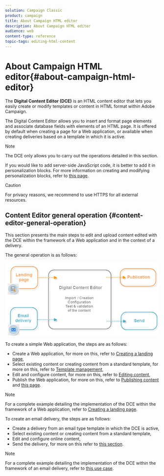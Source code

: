 ```yaml
---
solution: Campaign Classic
product: campaign
title: About Campaign HTML editor
description: About Campaign HTML editor
audience: web
content-type: reference
topic-tags: editing-html-content
---
```


# About Campaign HTML editor{#about-campaign-html-editor}

The **Digital Content Editor (DCE)** is an HTML content editor that lets you easily create or modify templates or content in HTML format within Adobe Campaign.

The Digital Content Editor allows you to insert and format page elements and associate database fields with elements of an HTML page. It is offered by default when creating a page for a Web application, or available when creating deliveries based on a template in which it is active.

>[!NOTE]
>
>The DCE only allows you to carry out the operations detailed in this section.
>
>If you would like to add server-side JavaScript code, it is better to add it in personalization blocks. For more information on creating and modifying personalization blocks, refer to [this page](../../delivery/using/personalization-blocks.md).

>[!CAUTION]
>
>For privacy reasons, we recommend to use HTTPS for all external resources.

## Content Editor general operation {#content-editor-general-operation}

This section presents the main steps to edit and upload content edited with the DCE within the framework of a Web application and in the context of a delivery.

The general operation is as follows: 

![](assets/dce_schema.png)

To create a simple Web application, the steps are as follows:

* Create a Web application, for more on this, refer to [Creating a landing page](../../web/using/creating-a-landing-page.md),
* Select existing content or creating content from a standard template, for more on this, refer to [Template management](../../web/using/template-management.md),
* Edit and configure content, for more on this, refer to [Editing content](../../web/using/editing-content.md),
* Publish the Web application, for more on this, refer to [Publishing content](../../web/using/creating-a-landing-page.md#step-3---publishing-content) and [this page](../../web/using/publishing-a-web-form.md#managing-web-forms-delivery-and-tracking).

>[!NOTE]
>
>For a complete example detailing the implementation of the DCE within the framework of a Web application, refer to [Creating a landing page](../../web/using/creating-a-landing-page.md).

To create an email delivery, the steps are as follows:

* Create a delivery from an email type template in which the DCE is active,
* Select existing content or creating content from a standard template,
* Edit and configure online content,
* Send the delivery, for more on this refer to [this section](../../delivery/using/steps-about-delivery-creation-steps.md).

>[!NOTE]
>
>For a complete example detailing the implementation of the DCE within the framework of an email delivery, refer to [this use case](../../web/using/use-case--creating-an-email-delivery.md).

